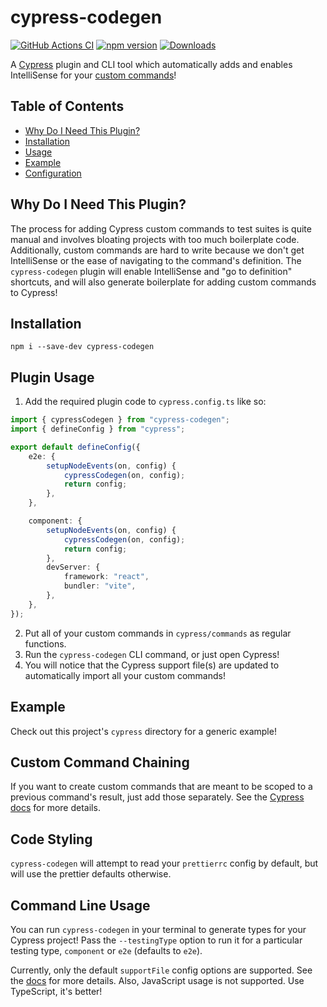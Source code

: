 # cypress-codegen

[![GitHub Actions CI](https://github.com/ExpediaGroup/cypress-codegen/workflows/Release/badge.svg)](https://github.com/ExpediaGroup/cypress-codegen/actions?query=workflow%3ARelease)
[![npm version](https://badge.fury.io/js/cypress-codegen.svg)](https://www.npmjs.com/package/cypress-codegen)
[![Downloads](https://img.shields.io/npm/dm/cypress-codegen.svg)](https://www.npmjs.com/package/cypress-codegen)

A [Cypress](https://www.cypress.io/) plugin and CLI tool which automatically adds and enables IntelliSense for your [custom commands](https://docs.cypress.io/api/cypress-api/custom-commands)!

## Table of Contents

-   [Why Do I Need This Plugin?](#why-do-i-need-this-plugin)
-   [Installation](#installation)
-   [Usage](#usage)
-   [Example](#example)
-   [Configuration](#configuration)

## Why Do I Need This Plugin?

The process for adding Cypress custom commands to test suites is quite manual and involves bloating projects with too much boilerplate code.
Additionally, custom commands are hard to write because we don't get IntelliSense or the ease of navigating to the command's definition.
The `cypress-codegen` plugin will enable IntelliSense and "go to definition" shortcuts, and will also generate boilerplate for adding custom commands to Cypress!

## Installation

```shell
npm i --save-dev cypress-codegen
```

## Plugin Usage

1. Add the required plugin code to `cypress.config.ts` like so:

```ts
import { cypressCodegen } from "cypress-codegen";
import { defineConfig } from "cypress";

export default defineConfig({
    e2e: {
        setupNodeEvents(on, config) {
            cypressCodegen(on, config);
            return config;
        },
    },

    component: {
        setupNodeEvents(on, config) {
            cypressCodegen(on, config);
            return config;
        },
        devServer: {
            framework: "react",
            bundler: "vite",
        },
    },
});
```

2. Put all of your custom commands in `cypress/commands` as regular functions.
3. Run the `cypress-codegen` CLI command, or just open Cypress!
4. You will notice that the Cypress support file(s) are updated to automatically import all your custom commands!

## Example

Check out this project's `cypress` directory for a generic example!

## Custom Command Chaining

If you want to create custom commands that are meant to be scoped to a previous command's result, just add those
separately. See the [Cypress docs](https://docs.cypress.io/api/cypress-api/custom-commands#Arguments)
for more details.

## Code Styling

`cypress-codegen` will attempt to read your `prettierrc` config by default, but will use the prettier defaults otherwise.

## Command Line Usage

You can run `cypress-codegen` in your terminal to generate types for your Cypress project!
Pass the `--testingType` option to run it for a particular testing type, `component` or `e2e` (defaults to `e2e`).

Currently, only the default `supportFile` config options are supported. See the [docs](https://docs.cypress.io/guides/references/configuration#Testing-Type-Specific-Options) for more details.
Also, JavaScript usage is not supported. Use TypeScript, it's better!
